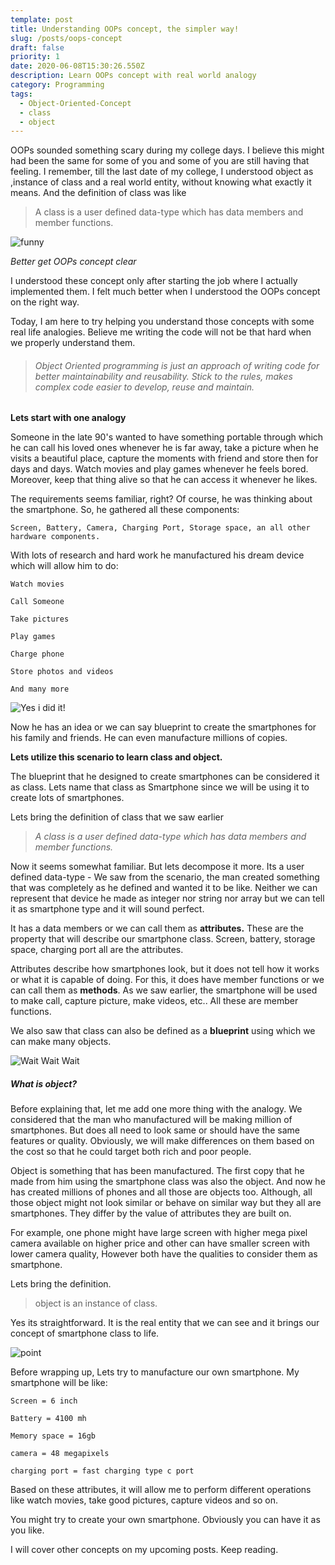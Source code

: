 ```yaml
---
template: post
title: Understanding OOPs concept, the simpler way!
slug: /posts/oops-concept
draft: false
priority: 1
date: 2020-06-08T15:30:26.550Z
description: Learn OOPs concept with real world analogy
category: Programming
tags:
  - Object-Oriented-Concept
  - class
  - object
---
```


OOPs sounded something scary during my college days. I believe this might had been the same for some of you and some of you are still having that feeling. I remember, till the last date of my college, I understood object as ,instance of class and a real world entity, without knowing what exactly it means. And the definition of class was like

> A class is a user defined data-type which has data members and member functions.

![funny](/media/funny.jpg 'Better get OOPs concept clear')

_Better get OOPs concept clear_

I understood these concept only after starting the job where I actually implemented them. I felt much better when I understood the OOPs concept on the right way.

Today, I am here to try helping you understand those concepts with some real life analogies. Believe me writing the code will not be that hard when we properly understand them.

> ###### Object Oriented programming is just an approach of writing code for better maintainability and reusability. Stick to the rules, makes complex code easier to develop, reuse and maintain.

**Lets start with one analogy**

Someone in the late 90's wanted to have something portable through which he can call his loved ones whenever he is far away, take a picture when he visits a beautiful place, capture the moments with friend and store then for days and days. Watch movies and play games whenever he feels bored. Moreover, keep that thing alive so that he can access it whenever he likes.

The requirements seems familiar, right? Of course, he was thinking about the smartphone. So, he gathered all these components:

`Screen, Battery, Camera, Charging Port, Storage space, an all other hardware components.`

With lots of research and hard work he manufactured his dream device which will allow him to do:

`Watch movies`

`Call Someone`

`Take pictures`

`Play games`

`Charge phone`

`Store photos and videos`

`And many more`

![Yes i did it!](/media/baby.png 'Yes i did it!')

Now he has an idea or we can say blueprint to create the smartphones for his family and friends. He can even manufacture millions of copies.

**Lets utilize this scenario to learn class and object.**

The blueprint that he designed to create smartphones can be considered it as class. Lets name that class as Smartphone since we will be using it to create lots of smartphones.

Lets bring the definition of class that we saw earlier

> _A class is a user defined data-type which has data members and member functions._

Now it seems somewhat familiar. But lets decompose it more. Its a user defined data-type - We saw from the scenario, the man created something that was completely as he defined and wanted it to be like. Neither we can represent that device he made as integer nor string nor array but we can tell it as smartphone type and it will sound perfect.

It has a data members or we can call them as **attributes.** These are the property that will describe our smartphone class. Screen, battery, storage space, charging port all are the attributes.

Attributes describe how smartphones look, but it does not tell how it works or what it is capable of doing. For this, it does have member functions or we can call them as **methods**. As we saw earlier, the smartphone will be used to make call, capture picture, make videos, etc.. All these are member functions.

We also saw that class can also be defined as a **blueprint** using which we can make many objects.

![Wait Wait Wait](/media/wait.jpg 'Wait wait Wait')

##### What is object?

Before explaining that, let me add one more thing with the analogy. We considered that the man who manufactured will be making million of smartphones. But does all need to look same or should have the same features or quality. Obviously, we will make differences on them based on the cost so that he could target both rich and poor people.

Object is something that has been manufactured. The first copy that he made from him using the smartphone class was also the object. And now he has created millions of phones and all those are objects too. Although, all those object might not look similar or behave on similar way but they all are smartphones. They differ by the value of attributes they are built on.

For example, one phone might have large screen with higher mega pixel camera available on higher price and other can have smaller screen with lower camera quality, However both have the qualities to consider them as smartphone.

Lets bring the definition.

> object is an instance of class.

Yes its straightforward. It is the real entity that we can see and it brings our concept of smartphone class to life.

![point](/media/point.jpg 'point')

Before wrapping up, Lets try to manufacture our own smartphone. My smartphone will be like:

`Screen = 6 inch`

`Battery = 4100 mh`

`Memory space = 16gb`

`camera = 48 megapixels`

`charging port = fast charging type c port`

Based on these attributes, it will allow me to perform different operations like watch movies, take good pictures, capture videos and so on.

You might try to create your own smartphone. Obviously you can have it as you like.

I will cover other concepts on my upcoming posts. Keep reading.
